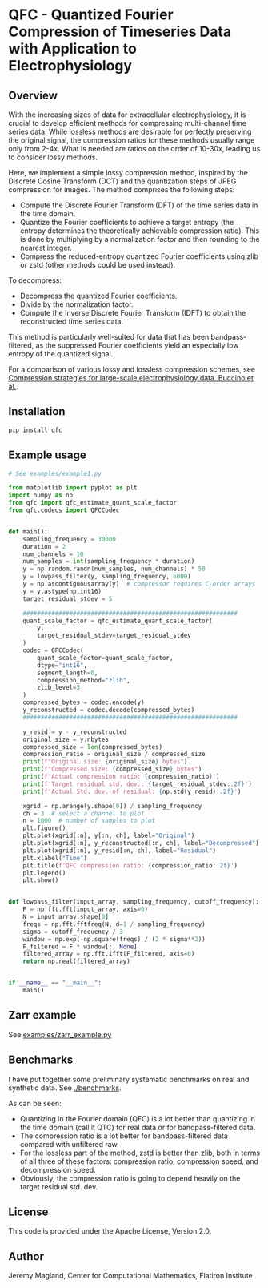 # QFC - Quantized Fourier Compression of Timeseries Data with Application to Electrophysiology

## Overview

With the increasing sizes of data for extracellular electrophysiology, it is crucial to develop efficient methods for compressing multi-channel time series data. While lossless methods are desirable for perfectly preserving the original signal, the compression ratios for these methods usually range only from 2-4x. What is needed are ratios on the order of 10-30x, leading us to consider lossy methods.

Here, we implement a simple lossy compression method, inspired by the Discrete Cosine Transform (DCT) and the quantization steps of JPEG compression for images. The method comprises the following steps:
* Compute the Discrete Fourier Transform (DFT) of the time series data in the time domain.
* Quantize the Fourier coefficients to achieve a target entropy (the entropy determines the theoretically achievable compression ratio). This is done by multiplying by a normalization factor and then rounding to the nearest integer.
* Compress the reduced-entropy quantized Fourier coefficients using zlib or zstd (other methods could be used instead).

To decompress:
* Decompress the quantized Fourier coefficients.
* Divide by the normalization factor.
* Compute the Inverse Discrete Fourier Transform (IDFT) to obtain the reconstructed time series data.

This method is particularly well-suited for data that has been bandpass-filtered, as the suppressed Fourier coefficients yield an especially low entropy of the quantized signal.

For a comparison of various lossy and lossless compression schemes, see [Compression strategies for large-scale electrophysiology data, Buccino et al.](https://www.biorxiv.org/content/10.1101/2023.05.22.541700v2.full.pdf).

## Installation

```bash
pip install qfc
```

## Example usage

```python
# See examples/example1.py

from matplotlib import pyplot as plt
import numpy as np
from qfc import qfc_estimate_quant_scale_factor
from qfc.codecs import QFCCodec


def main():
    sampling_frequency = 30000
    duration = 2
    num_channels = 10
    num_samples = int(sampling_frequency * duration)
    y = np.random.randn(num_samples, num_channels) * 50
    y = lowpass_filter(y, sampling_frequency, 6000)
    y = np.ascontiguousarray(y)  # compressor requires C-order arrays
    y = y.astype(np.int16)
    target_residual_stdev = 5

    ############################################################
    quant_scale_factor = qfc_estimate_quant_scale_factor(
        y,
        target_residual_stdev=target_residual_stdev
    )
    codec = QFCCodec(
        quant_scale_factor=quant_scale_factor,
        dtype="int16",
        segment_length=0,
        compression_method="zlib",
        zlib_level=3
    )
    compressed_bytes = codec.encode(y)
    y_reconstructed = codec.decode(compressed_bytes)
    ############################################################

    y_resid = y - y_reconstructed
    original_size = y.nbytes
    compressed_size = len(compressed_bytes)
    compression_ratio = original_size / compressed_size
    print(f"Original size: {original_size} bytes")
    print(f"Compressed size: {compressed_size} bytes")
    print(f"Actual compression ratio: {compression_ratio}")
    print(f'Target residual std. dev.: {target_residual_stdev:.2f}')
    print(f'Actual Std. dev. of residual: {np.std(y_resid):.2f}')

    xgrid = np.arange(y.shape[0]) / sampling_frequency
    ch = 3  # select a channel to plot
    n = 1000  # number of samples to plot
    plt.figure()
    plt.plot(xgrid[:n], y[:n, ch], label="Original")
    plt.plot(xgrid[:n], y_reconstructed[:n, ch], label="Decompressed")
    plt.plot(xgrid[:n], y_resid[:n, ch], label="Residual")
    plt.xlabel("Time")
    plt.title(f'QFC compression ratio: {compression_ratio:.2f}')
    plt.legend()
    plt.show()


def lowpass_filter(input_array, sampling_frequency, cutoff_frequency):
    F = np.fft.fft(input_array, axis=0)
    N = input_array.shape[0]
    freqs = np.fft.fftfreq(N, d=1 / sampling_frequency)
    sigma = cutoff_frequency / 3
    window = np.exp(-np.square(freqs) / (2 * sigma**2))
    F_filtered = F * window[:, None]
    filtered_array = np.fft.ifft(F_filtered, axis=0)
    return np.real(filtered_array)


if __name__ == "__main__":
    main()
```

## Zarr example

See [examples/zarr_example.py](./examples/zarr_example.py)

## Benchmarks

I have put together some preliminary systematic benchmarks on real and synthetic data. See [./benchmarks](./benchmarks).

As can be seen:
- Quantizing in the Fourier domain (QFC) is a lot better than quantizing in the time domain (call it QTC) for real data or for bandpass-filtered data.
- The compression ratio is a lot better for bandpass-filtered data compared with unfiltered raw.
- For the lossless part of the method, zstd is better than zlib, both in terms of all three of these factors: compression ratio, compression speed, and decompression speed.
- Obviously, the compression ratio is going to depend heavily on the target residual std. dev.

## License

This code is provided under the Apache License, Version 2.0.


## Author

Jeremy Magland, Center for Computational Mathematics, Flatiron Institute
